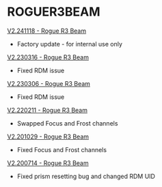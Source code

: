 # ROGUER3BEAM

[V2.241118 - Rogue R3 Beam](https://github.com/Chauvet-Pro/ROGUER3BEAM/blob/22c2ea7b9798d179cbe26ee3e87c4a2227be7e4c/firmware/V2.241118.zip)
- Factory update - for internal use only

[V2.230316 - Rogue R3 Beam](https://github.com/Chauvet-Pro/ROGUER3BEAM/blob/6c1337811cfb9073a802b77d4b18782818fe7f39/firmware/V2.230316.zip)
- Fixed RDM issue

[V2.230306 - Rogue R3 Beam](https://github.com/Chauvet-Pro/ROGUER3BEAM/blob/262b97ad72bfaccc6de33d836d955c7d084964ed/firmware/V2.230306.zip)
- Fixed RDM issue

[V2.220211 - Rogue R3 Beam](https://github.com/Chauvet-Pro/ROGUER3BEAM/blob/262b97ad72bfaccc6de33d836d955c7d084964ed/firmware/V2.220211.zip)
- Swapped Focus and Frost channels

[V2.201029 - Rogue R3 Beam](https://github.com/Chauvet-Pro/ROGUER3BEAM/blob/262b97ad72bfaccc6de33d836d955c7d084964ed/firmware/V2.201029.zip)
- Fixed Focus and Frost channels

[V2.200714 - Rogue R3 Beam](https://github.com/Chauvet-Pro/ROGUER3BEAM/blob/262b97ad72bfaccc6de33d836d955c7d084964ed/firmware/V2.200714.zip)
- Fixed prism resetting bug and changed RDM UID
